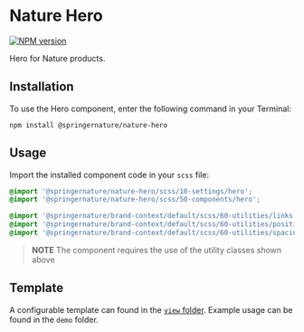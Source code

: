 # Nature Hero

[![NPM version][badge-npm]][info-npm]

Hero for Nature products.

## Installation

To use the Hero component, enter the following command in your Terminal:

```
npm install @springernature/nature-hero
```

## Usage

Import the installed component code in your `scss` file:

```scss
@import '@springernature/nature-hero/scss/10-settings/hero';
@import '@springernature/nature-hero/scss/50-components/hero';

@import '@springernature/brand-context/default/scss/60-utilities/links.scss';
@import '@springernature/brand-context/default/scss/60-utilities/positioning.scss';
@import '@springernature/brand-context/default/scss/60-utilities/spacing.scss';
```

> **NOTE** The component requires the use of the utility classes shown above

## Template

A configurable template can found in the [`view` folder](./view/hero.hbs). Example usage can be found in the `demo` folder.

[info-npm]: https://www.npmjs.com/package/@springernature/nature-hero
[badge-npm]: https://img.shields.io/npm/v/@springernature/nature-hero.svg
